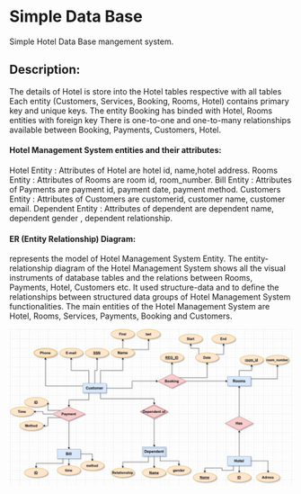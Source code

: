 # Simple Data Base
Simple Hotel Data Base mangement system.

## Description:
The details of Hotel is store into the Hotel tables respective with all tables
Each entity (Customers, Services, Booking, Rooms, Hotel) contains primary key and unique keys. 
The entity Booking has binded with Hotel, Rooms entities with foreign key
There is one-to-one and one-to-many relationships available between Booking, Payments, Customers, Hotel.

#### Hotel Management System entities and their attributes:
Hotel Entity : Attributes of Hotel are hotel id, name,hotel address.
Rooms Entity : Attributes of Rooms are room id, room_number.
Bill Entity : Attributes of Payments are payment id, payment date, payment method.
Customers Entity : Attributes of Customers are customerid, customer name, customer email.
Dependent Entity : Attributes of dependent are  dependent name, dependent gender , dependent relationship.

#### ER (Entity Relationship) Diagram:
represents the model of Hotel Management System Entity. The entity-relationship diagram of the Hotel Management System shows all the visual instruments of database tables and the relations between Rooms, Payments, Hotel, Customers etc. It used structure-data and to define the relationships between structured data groups of Hotel Management System functionalities. The main entities of the Hotel Management System are Hotel, Rooms, Services, Payments, Booking and Customers.

<img src="SimpleHotelDiagram.jpg">


